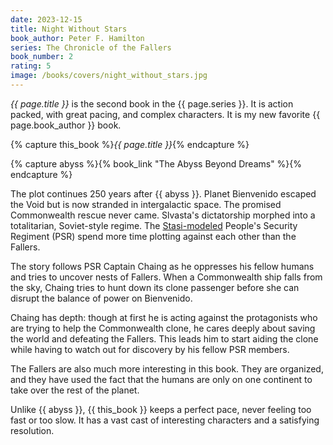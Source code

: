 ```yaml
---
date: 2023-12-15
title: Night Without Stars
book_author: Peter F. Hamilton
series: The Chronicle of the Fallers
book_number: 2
rating: 5
image: /books/covers/night_without_stars.jpg
---
```


<cite class="book-title">{{ page.title }}</cite> is the second book in the
<span class="book-series">{{ page.series }}</span>. It is action packed, with
great pacing, and complex characters. It is my new favorite <span
class="author-name">{{ page.book_author }}</span> book.

{% capture this_book %}<cite class="book-title">{{ page.title }}</cite>{% endcapture %}

{% capture abyss %}{% book_link "The Abyss Beyond Dreams" %}{% endcapture %}

The plot continues 250 years after {{ abyss }}. Planet Bienvenido escaped the
Void but is now stranded in intergalactic space. The promised Commonwealth
rescue never came. Slvasta's dictatorship morphed into a totalitarian,
Soviet-style regime. The [Stasi-modeled][stasi] People's Security Regiment
(PSR) spend more time plotting against each other than the Fallers.

[stasi]: https://en.wikipedia.org/wiki/Stasi

The story follows PSR Captain Chaing as he oppresses his fellow humans and
tries to uncover nests of Fallers. When a Commonwealth ship falls from the
sky, Chaing tries to hunt down its clone passenger before she can disrupt the
balance of power on Bienvenido.

Chaing has depth: though at first he is acting against the protagonists who
are trying to help the Commonwealth clone, he cares deeply about saving the
world and defeating the Fallers. This leads him to start aiding the clone
while having to watch out for discovery by his fellow PSR members.

The Fallers are also much more interesting in this book. They are organized,
and they have used the fact that the humans are only on one continent to take
over the rest of the planet.

Unlike {{ abyss }}, {{ this_book }} keeps a perfect pace, never feeling too
fast or too slow. It has a vast cast of interesting characters and a
satisfying resolution.
